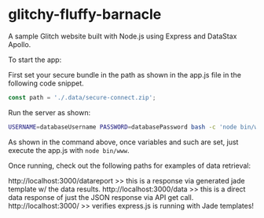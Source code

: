 # glitchy-fluffy-barnacle

A sample Glitch website built with Node.js using Express and DataStax Apollo.

To start the app:

First set your secure bundle in the path as shown in the app.js file in the following code snippet.

``` javascript
const path = './.data/secure-connect.zip';
```

Run the server as shown:

``` bash
USERNAME=databaseUsername PASSWORD=databasePassword bash -c 'node bin/www'
```

As shown in the command above, once variables and such are set, just execute the app.js with `node bin/www`.

Once running, check out the following paths for examples of data retrieval:

http://localhost:3000/datareport >> this is a response via generated jade template w/ the data results.
http://localhost:3000/data >> this is a direct data response of just the JSON response via API get call.
http://localhost:3000/ >> verifies express.js is running with Jade templates!
